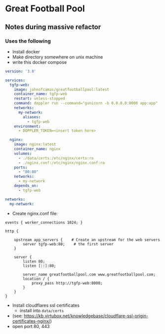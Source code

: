 # Great Football Pool

## Notes during massive refactor

### Uses the following
- Install docker
- Make directory somewhere on unix machine
- write this docker compose
```yaml
version: '3.8'

services:
  tgfp-web:
    image: johnofcamas/greatfootballpool:latest
    container_name: tgfp-web
    restart: unless-stopped
    command: doppler run --command="gunicorn -b 0.0.0.0:8000 app:app"
    networks:
      my-network:
        aliases:
          - tgfp-web
    environment:
      - DOPPLER_TOKEN=<insert token here>

  nginx:
    image: nginx:latest
    container_name: nginx
    volumes:
      - ./data/certs:/etc/nginx/certs:ro
      - ./nginx.conf:/etc/nginx/nginx.conf:ro
    ports:
      - "80:80"
    networks:
      - my-network
    depends_on:
      - tgfp-web

networks:
  my-network:

```
- Create nginx.conf file:
```
events { worker_connections 1024; }

http {

    upstream app_servers {    # Create an upstream for the web servers
        server tgfp-web:80;    # the first server
    }

    server {
        listen 80;
        listen [::]:80;

        server_name greatfootballpool.com www.greatfootballpool.com;
        location / {
            proxy_pass http://tgfp-web:8000;
        }
    }
}

```
- Install cloudflares ssl certificates
  - install into `data/certs`
- (see: https://kb.virtubox.net/knowledgebase/cloudflare-ssl-origin-certificates-nginx/)
- open port 80, 443

